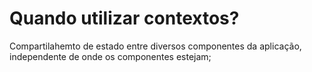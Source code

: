 
# Quando utilizar contextos?
Compartilahemto de estado entre diversos componentes da aplicação, independente de onde os componentes estejam;